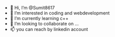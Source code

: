 - 👋 Hi, I’m @Sumit8617
- 👀 I’m interested in coding and webdevelopment
- 🌱 I’m currently learning c++
- 💞️ I’m looking to collaborate on ...
- 📫 you can reach by linkedin account

<!---
Sumit8617/Sumit8617 is a ✨ special ✨ repository because its `README.md` (this file) appears on your GitHub profile.
You can click the Preview link to take a look at your changes.
--->
